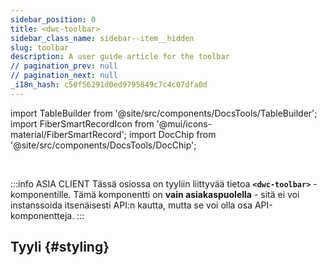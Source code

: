 ```yaml
---
sidebar_position: 0
title: <dwc-toolbar>
sidebar_class_name: sidebar--item__hidden
slug: toolbar
description: A user guide article for the toolbar
// pagination_prev: null
// pagination_next: null
_i18n_hash: c50f56291d0ed9795849c7c4c07dfa0d
---
```

import TableBuilder from '@site/src/components/DocsTools/TableBuilder';
import FiberSmartRecordIcon from '@mui/icons-material/FiberSmartRecord';
import DocChip from '@site/src/components/DocsTools/DocChip';

<DocChip chip='shadow' />

<br />

:::info ASIA CLIENT
Tässä osiossa on tyyliin liittyvää tietoa **`<dwc-toolbar>`** -komponentille. Tämä komponentti on **vain asiakaspuolella** - sitä ei voi instanssoida itsenäisesti API:n kautta, mutta se voi olla osa API-komponentteja.
:::

## Tyyli {#styling}

<TableBuilder name="dwc-toolbar" clientComponent />
